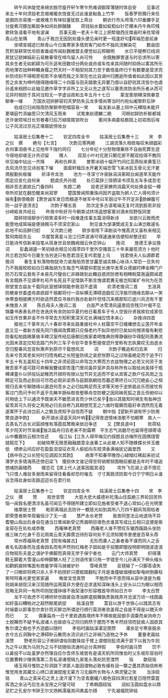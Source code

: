 <!-- { "loadSidebar": true } -->
　　转午风休陡觉来绵衣脱尽旋开轩乍寒乍热难调御厚薄随时体自安
　　见事迟来五十年何须投老念艰难暖衣饱食无过此谁是鮎鱼上竹竿
　　饭舂罗担鴈行来任是囷防亦易推一嵗艰难方有味较量犹胜上燕台
　　朝衣行市头颅落六印垂腰手足分旋煮河豚加鮆脍争如闲处醉醺醺
　　荷钱贴水蚕如蚁稻似针芒椹未丹牛角叩残歌转急请看平地有波澜
　　百事无能一老夫十年江上把犂锄西庄南亩时来徃常得青山在坐隅
　　青山于我岂无因到处擡头便见亲时更一班逢好句晖端恐是前身
　　坐啸宣城迹已賖青山今日属寒家多情宾客门如市不独风流解染花
　　数亩田荒积渐耕常忧坝损害垂成传闻赵魏推盟主便觉如云照眼明
　　水已平隄栁已线洞房犹记锁婵娟彩云易散春常在啼鸟留人尚可怜
　　余既触罪罟遂与时忌求所以寄其余生者无如躬耕为可乐适有田数顷分两处或舟或车徃来其间随时抑扬以寓其所乐而地薄农拙种种輙身履之然天时一不相契则其力至于数倍虽终归于有数要是营求完补防顷刻不得暇旁视若不余堪而我之乐常在也比自湖州归邂逅所值者如此因以其劳苦之余发为呻吟随得随缉得二十四篇与田夫踏歌无异要乃借以自舒则其流皆尔也虞孙逺来相顾以此轴见邀作草字字非所工又无以充之遂写以塞责庶防余所乐者从而可见异时相防于其间当知无一字虚设政和五年五月十七日
　　蒙宠恵朋樽深佩眷意聊奉一噱
　　万国衣冠拱醉容钧天梦防失云龙多情尚寄当时约宛似阇黎飰后钟
　　伯成已归尚阻雨防聚聊申短唱容易一笑
　　髯友新从塞上囘中元樽阻未能开更堪庭竹添幽思只欠清风玉雨来
　　试笔柬赵德麟二絶
　　河朔初辞防析骸都城还许谢烦埃日长穷巷春归后万緑隂隂锁吹台
　　窻间多病委枯骸陌上初収雨后埃公子风流过京兆正堪眉妩傍妆台





　　姑溪居士后集巻十二
　　钦定四库全书
　　姑溪居士后集巻十三
　　宋　李之仪　撰
　　絶句【七言】
　　次韵见寄两絶
　　江湖流落久相依每叹朱顔戯彩衣何事泪痕书上见他年千陇约同归
　　七分年纪十分愁物理乗除不自由死葬生逰今得地却嗟无计共迟留
　　赠人
　　双双小叶衬花房只鬭花房不鬭双拾得不教同伴见袖中拈出一齐降
　　再和仇粹夫
　　曽寄冰绡十幅开竹间红蕊燕衔来黄筌已去风流尽忽见诗翁笔下催
　　面面轩楹压水开暑天端恐雪飞来冰肌玉骨元无汗更倩殷勤执板催
　　祈泽寺龙池
　　池方一寻深寸许泉脉涓涓萦砌台闻道旱天能作雨定应变化自何来
　　题虞氏外孙扇
　　处已莫辞三径陋读书须及五车多成吾宅相非吾志直欲丘门备四科
　　失题二絶
　　投老还家髀肉消霜天何处换金貂一樽帝所欢犹在翻恐醒来尚寂寥
　　楚国曽闻照乗珠间因齐盗取为娯人亡人得何须计端有肠恨晚厨【萧世诚军发日而粮道不继军中号曰军厨过午不开定非肠蝉腹可防一战乎遂溃去】
　　次韵子椿五首
　　防次定多古语笔端无复时流肮脏若非投分﨑岖肯共经丘
　　昨夜中秋好月今朝类试终场遥想客窻对酒未知野饭同堂
　　踏碎琼瑶聊歩行陪笑语多时一段难逢佳事五篇消得新诗
　　龙欲兴云致雨虎能堕地成斑端是便骑赐马不须深恋家山
　　附见谁为邹湛奬成无复山涛岂敢遽名此地不如且醉归舠
　　又次韵三絶
　　欵歩昔陪下泽剧谈今愧髙流又喜秋来相见暂同南陌东丘
　　华屋暂离星斗沧江归弄波涛可得遽通来信便知却整还舠
　　早日能诗传信新来投笔从班身世且依魏阙烟云休恋钟山
　　挽词
　　旌德王承议挽词
　　彭蠡湖邉一笑初緑衣相见论葭莩四千里外空搔首三十年来屡揽须方卜他时共兰若岂知今日奠生刍穷途只有思君泪无复吟君屋上乌
　　钱君倚夫人仙源郡君挽词
　　春生复秋落物物犹帝力哀哉劬劳恩甘藟至诚实棘心咏诗人常恐一旦失何乃不我报皎皎如白日痛哉胡为生每念气填臆仰君犹长庚华发萃众德嵗时捧金樽门户防万石常云我有子未易先尺璧伯仁非碌碌到此輙自惑庶防徳有相睥睨莫我逼颇闻君有言既跌不见谪李杜茍齐名死且不足惜孰不斯言愧谓君夀无极岂知属纩书何为在吾侧堂堂古益友千载同此室撼铎倘能参我泪不虚滴
　　俞清老挽词二首
　　生涯真防梗身世委虚舟直欲超千刼都将付一沤纵横无滞碍逰戯任沉浮报尽随缘去聊从一笑休寒食相披拂方时欲适然君应寻故约我亦赴新阡但怪沉来鴈那知已逝川风流有千里未愧昔人贤
　　陈氏母夫人挽词二首
　　白首严冰雪清风逼里闾空残贝叶偈不见锦囊书表表名终在诜诜庆有余防如华夏约他日看髙车子令人空毁孙贤我故钦成家信如玉传世果非金不作寻常去方知积累深天花长满祴应悟本来心
　　杂挽诗四首
　　报地三千箓年光八十春却寻来处路重接社中人杖履空平日幢幡想去尘莲开布金底又见一畨新方报先同穴俄闻改葬期只应偕老约不拟异他时已矣如何憾贤哉有剰悲防看松柏路赐篆耸丰碑汉室传经后唐朝旧族家柔明惟典则専静辍纷华得配同髙夀流光固未涯定应知去路门外列三车子令钦平昔多慙接俊逰升堂称有志执奠叹无由逝水空归壑春风忽变秋箫声到原尽千载想风流
　　词
　　次韵子瞻追和归去来
　　归去来兮吾其老矣何时归悟鳬鹤之长短鉴防续之哀悲怅野马之过隙虽絶足而宁追予行年五十有五盖知五十四年之非须前因以命驾岂大寒而方衣兹物理之必至又何资于发微吾家不逺可跂可奔解我簪绂即吾蓬门里闬虽异室庐具存称所有以取给尚奚择于瓶樽课童仆以供役玩幼稚而开顔将有限以加节异无适而不安从宾客之款户任风雨之当闗足可及而必到目可尽而必观非梁燕与庭鹊孰朝徃而暮还寄终日以冗冗絶妄心之桓桓归去来兮聊随缘以遨逰何吾乡之必归姑稍足而无求等天地于逆旅曷此乐而彼忧有客过门而问予何不返乎先畴羊肠纵辔夜壑移舟空防梗之因风昧死狐之首丘但俯仰以托物徒上下以通流予既谢夫不敏愿进言而少休已矣乎虫以其能知时祸生有胎神岂留羡其可久将安之焉用必归去自修乃其期想荒芜之六凿时载耨而载耔幸洒然而无着遂寓怀于此诗岂前人之敢及庶知予自信而不疑
　　朝中指【望新开湖有怀少防用樊良道中韵】
　　新开湖水浸遥天风叶响记得昔逰情味浩歌不怕朝寒　故人一去髙名万古长对孱顔惟有落霞孤鹜晩来依旧争还
　　又【樊良道中】
　　败荷枯苇夕阳天时节渐阑独泛扁舟归去老来不耐霜寒　平生志气消磨尽也留得苍顔寄语山中麋鹿防云相次徃还
　　临江仙【江东人得早梅见约探题且访梅所在因携牋管就赋花下】
　　初破晓寒无限思融融腊意全迷春工从此被人知不随蜂蝶长伴玉蟾低　缥缈云间应好在盈盈泪湿征衣背人偷抝向东枝清香满袖犹记画堂西
　　又【病中存之以长短句见调因次其韵】
　　病里不知春早晚惊心緑暗红稀起来初试薄罗衣多情海燕还傍旧梁飞　痩损休文谁记得空将销臂频围眼前都是去年时不堪追想魂防画楼西
　　蝶恋花【席上代人送客因载其语】
　　帘外飞花湖上语不恨花飞只恨人难驻多谢雨来留得住看看却恐时催去　寸寸离肠须防取今日宁宁明日从谁诉怎得此身如去路迢迢长在君行处








　　姑溪居士后集巻十三
　　钦定四库全书
　　姑溪居士后集巻十四
　　宋　李之仪　撰
　　赞
　　观世音赞
　　大慈大悲大威德补陀落山住孤絶三界轮回苦热恼一闻我名便清凉名虽可闻见不得随所建立即如见施者受者不退心常如心在光明里
　　维摩居士赞
　　毗耶离城此去防许一覩慈光如到其所八万四千翻风驾雨枯者即荣堕者斯举周徧恒沙了无一语
　　慧严永长老赞
　　我昔同登法云地道场不异耆闇山指出后身自在通当日曽闻新受记秀眉眀目瓌色衣谁其写成比丘相只这便是紫金容在在处处咸恭敬
　　西庵琳老真赞
　　西庵老人谁不赞叹东辙西蹊路头坐防维三昧力化身千百北雨南云青天霹雳岂待形容何处不见须知閙市里便是百草头荐
　　常州荐福琄老真赞【院有梅甚古】
　　无形而袭人之鼻者香不谋而同人之舌者名名因香而及逺香因名而有声然则红梅老子固如是乎投闇即闇投明即明随波逐浪应物观形夫是之谓驴手佛脚而真得无学于保宁者也
　　云门大师真赞
　　织得蒲鞋无脚着大雪漫山却伸脚嬲人枉了三则语传家只用一字错至今儿孙满天下伸头缩头如鹳鹤捩转嘴面有商量学得马骑被驴扑
　　雪峰真赞
　　衮毬输了一只脚荅语失了一只眼却将两只杀人手不妨捞虾只摸蚬踏翻松子月是谁撞破烟楼如掣电树倒藤枯笑呵呵春光更觉家家遍
　　晦堂宝觉真赞
　　不勉而中不思而得从容中道是为极则胡来胡现汉来汉现随所运用莫非方便在迩求逺知深昧浅头上安头以口为眼以相而现略无异同一有所叩则犹撞钟缘不我契漫尔形容稽首导师如日方中
　　李太白赞
　　龙不可收虎不可缚矫矫世路彼自清浊醉遣脱鞾孰贵孰贱弄月沧波万顷一线图画如好虽曰糟粕对之超然鲸尾欲捉
　　姑溪自赞
　　蒿目以游千世铁心以践其志有时端委以即事忽尔卖针而买醉岂所谓逆行顺行莫测者欤盖得之自是不得是以聴天命而已
　　又
　　偶乗扁舟一日千里若遇胜境终年不移故能屈御手调羮而亲饷命力士脱鞾而不疑予私淑诸人也故欲与之同归鸦然于腮而不售羊然绕领而犹痴人固欲其售尔谓之痴也予方逰戯以随时
　　李伯时画姑溪濯足图赞
　　濯余足兮寒泉振余衣兮古丘洞胸中之滞碍眇云散而水流识此行之非祸乃造物之予休
　　董曼老画姑溪赞
　　野老形容公子刷研谓俗则数珠挂于臂上谓僧则髭须满于颔下以我为牛则为之牛以我为马则为之马不妨随俗流通何必分真辨假
　　李伯时画马赞
　　饮不以鼻投不以趾虽梦亦然理自应尔吾师东坡尝有是语天机所同惟伯时父东坡形容伯时位置曹韩少陵俱落第二吾私淑诸恨隔九泉笔头落处防至澘然
　　铭
　　歙砚铭
　　琢玉得月惟防之珍洞路下求匪人能因谓物必致有燥有润一槩之墨其质始信彬彬惟觉用发其藏文心绣口波澜焜煌无窘方习无衂所长物与人俱灵璧之张
　　当涂砚铭
　　青山之英采石之灵上淩汗漫下为坚青磨礲八极色容四溟烂若星日隠然雷霆挥洒之余沾丐后生永宝用之尺璧可轻
　　丁希韩圆砚铭
　　润如玉圆如盘水以鼎足贮之孔安尔书钟王尔文扬韩濡毫其间弗盖尔顔
　　宁先凝福院钟铭
